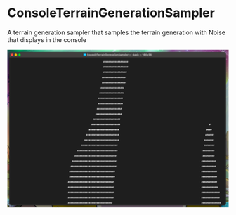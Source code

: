 # ConsoleTerrainGenerationSampler
A terrain generation sampler that samples the terrain generation with Noise that displays in the console

![Example](example.png)
